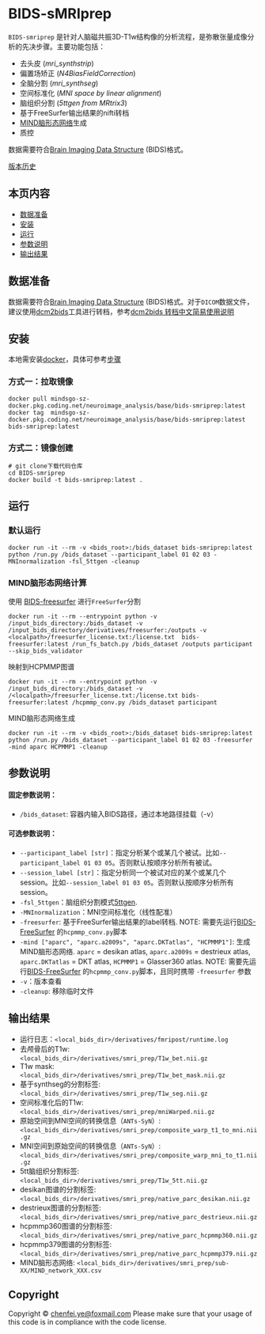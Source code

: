 

# BIDS-sMRIprep

`BIDS-smriprep` 是针对人脑磁共振3D-T1w结构像的分析流程，是弥散张量成像分析的先决步骤。主要功能包括：
- 去头皮 (*mri_synthstrip*)
- 偏置场矫正 (*N4BiasFieldCorrection*)
- 全脑分割 (*mri_synthseg*)
- 空间标准化 (*MNI space by linear alignment*)
- 脑组织分割 (*5ttgen from MRtrix3*)
- 基于FreeSurfer输出结果的nifti转档
- [MIND脑形态网络](https://doi.org/10.1038/s41593-023-01376-7)生成
- 质控

数据需要符合[Brain Imaging Data Structure](http://bids.neuroimaging.io/) (BIDS)格式。

[版本历史](CHANGELOG.md)

## 本页内容
* [数据准备](#数据准备)
* [安装](#安装)
* [运行](#运行)
* [参数说明](#参数说明)
* [输出结果](#输出结果)

## 数据准备
数据需要符合[Brain Imaging Data Structure](http://bids.neuroimaging.io/) (BIDS)格式。对于`DICOM`数据文件，建议使用[dcm2bids](https://unfmontreal.github.io/Dcm2Bids)工具进行转档，参考[dcm2bids 转档中文简易使用说明](dcm2bids.md)



## 安装
本地需安装[docker](https://docs.docker.com/engine/install)，具体可参考[步骤](docker_install.md)

### 方式一：拉取镜像
```
docker pull mindsgo-sz-docker.pkg.coding.net/neuroimage_analysis/base/bids-smriprep:latest
docker tag  mindsgo-sz-docker.pkg.coding.net/neuroimage_analysis/base/bids-smriprep:latest  bids-smriprep:latest
```

### 方式二：镜像创建
```
# git clone下载代码仓库
cd BIDS-smriprep
docker build -t bids-smriprep:latest .
```


## 运行
### 默认运行
```
docker run -it --rm -v <bids_root>:/bids_dataset bids-smriprep:latest python /run.py /bids_dataset --participant_label 01 02 03 -MNInormalization -fsl_5ttgen -cleanup
```

### MIND脑形态网络计算
使用 [BIDS-freesurfer](https://github.com/chenfei-ye/BIDS-freesurfer) 进行`FreeSurfer`分割
```
docker run -it --rm --entrypoint python -v /input_bids_directory:/bids_dataset -v /input_bids_directory/derivatives/freesurfer:/outputs -v <localpath>/freesurfer_license.txt:/license.txt  bids-freesurfer:latest /run_fs_batch.py /bids_dataset /outputs participant --skip_bids_validator
```
映射到HCPMMP图谱
```
docker run -it --rm --entrypoint python -v /input_bids_directory:/bids_dataset -v /<localpath>/freesurfer_license.txt:/license.txt bids-freesurfer:latest /hcpmmp_conv.py /bids_dataset participant 
```
MIND脑形态网络生成
```
docker run -it --rm -v <bids_root>:/bids_dataset bids-smriprep:latest python /run.py /bids_dataset --participant_label 01 02 03 -freesurfer -mind aparc HCPMMP1 -cleanup
```


## 参数说明
####   固定参数说明：
-   `/bids_dataset`: 容器内输入BIDS路径，通过本地路径挂载（-v）


####   可选参数说明：
-   `--participant_label [str]`：指定分析某个或某几个被试。比如`--participant_label 01 03 05`。否则默认按顺序分析所有被试。
-   `--session_label [str]`：指定分析同一个被试对应的某个或某几个session。比如`--session_label 01 03 05`。否则默认按顺序分析所有session。
- `-fsl_5ttgen`：脑组织分割模式[5ttgen](https://mrtrix.readthedocs.io/en/dev/reference/commands/5ttgen.html).
- `-MNInormalization`：MNI空间标准化（线性配准）
- `-freesurfer`: 基于FreeSurfer输出结果的label转档. NOTE: 需要先运行[BIDS-FreeSurfer](https://github.com/chenfei-ye/BIDS-freesurfer) 的`hcpmmp_conv.py`脚本
- `-mind ["aparc", "aparc.a2009s", "aparc.DKTatlas", "HCPMMP1"]`: 生成MIND脑形态网络. `aparc`  = desikan atlas, `aparc.a2009s`  = destrieux atlas, `aparc.DKTatlas`  = DKT atlas, `HCPMMP1`  = Glasser360 atlas. NOTE:  需要先运行[BIDS-FreeSurfer](https://github.com/chenfei-ye/BIDS-freesurfer) 的`hcpmmp_conv.py`脚本，且同时携带 `-freesurfer` 参数
- `-v`：版本查看
- `-cleanup`: 移除临时文件


## 输出结果

- 运行日志：`<local_bids_dir>/derivatives/fmripost/runtime.log`
- 去颅骨后的T1w:  `<local_bids_dir>/derivatives/smri_prep/T1w_bet.nii.gz`
- T1w mask:  `<local_bids_dir>/derivatives/smri_prep/T1w_bet_mask.nii.gz`
- 基于synthseg的分割标签:  `<local_bids_dir>/derivatives/smri_prep/T1w_seg.nii.gz`
- 空间标准化后的T1w: `<local_bids_dir>/derivatives/smri_prep/mniWarped.nii.gz`
- 原始空间到MNI空间的转换信息（`ANTs-SyN`）:  `<local_bids_dir>/derivatives/smri_prep/composite_warp_t1_to_mni.nii.gz`
-  MNI空间到原始空间的转换信息（`ANTs-SyN`）:  `<local_bids_dir>/derivatives/smri_prep/composite_warp_mni_to_t1.nii.gz`
-  5tt脑组织分割标签:  `<local_bids_dir>/derivatives/smri_prep/T1w_5tt.nii.gz`
-  desikan图谱的分割标签: `<local_bids_dir>/derivatives/smri_prep/native_parc_desikan.nii.gz`
-  destrieux图谱的分割标签: `<local_bids_dir>/derivatives/smri_prep/native_parc_destrieux.nii.gz`
-  hcpmmp360图谱的分割标签: `<local_bids_dir>/derivatives/smri_prep/native_parc_hcpmmp360.nii.gz`
-  hcpmmp379图谱的分割标签: `<local_bids_dir>/derivatives/smri_prep/native_parc_hcpmmp379.nii.gz`
- MIND脑形态网络: `<local_bids_dir>/derivatives/smri_prep/sub-XX/MIND_network_XXX.csv`

## Copyright
Copyright © chenfei.ye@foxmail.com
Please make sure that your usage of this code is in compliance with the code license.


